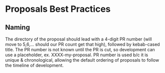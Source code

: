 # Proposals Best Practices


## Naming
The directory of the proposal should lead with a 4-digit PR number (will move to 5,6,... should our PR count get that high), followed by kebab-cased title. The PR number is not known until the PR is cut, so development can use a placeholder, ex. XXXX-my-proposal. PR number is used b/c it is unique & chronological, allowing the default ordering of proposals to follow the timeline of development.
